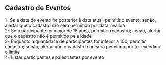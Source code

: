 <b>Cadastro de Eventos</b>
-
1-  Se a data do evento for posterior à data atual, permitir o evento; senão, alertar que o cadastro não será permitido por data inválida<br />
2-  Se o participante for maior de 18 anos, permitir o cadastro; senão, alertar que o cadastro não é permitido pela idade<br />
3-  Enquanto a quantidade de participantes for inferior a 100, permitir cadastro; senão, alertar que o cadastro não será permitido por ter excedido o limite<br />
4-  Listar participantes e palestrantes por evento<br />
